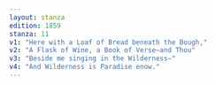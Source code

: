 ```yaml
---
layout: stanza
edition: 1859
stanza: 11
v1: "Here with a Loaf of Bread beneath the Bough,"
v2: "A Flask of Wine, a Book of Verse—and Thou"
v3: "⁠Beside me singing in the Wilderness—"
v4: "And Wilderness is Paradise enow."
---
```

